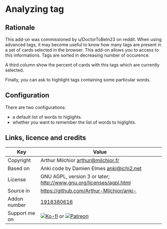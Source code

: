 # Analyzing tag
## Rationale
This add-on was commissioned by u/DoctorToBeIn23 on reddit. When using
advanced tags, it may become useful to know how many tags are present
in a set of cards selected in the browser. This add-on allows you to
access to this informations. Tags are sorted in decreasing number of
occurence. 

A third column show the percent of cards with this tags which are
currently selected.

Finally, you can ask to highlight tags containing some particular words.
## Configuration
There are two configurations: 
* a default list of words to higlights. 
* whether you want to remember the list of words to higlights.

## Links, licence and credits

Key         |Value
------------|-------------------------------------------------------------------
Copyright   | Arthur Milchior <arthur@milchior.fr>
Based on    | Anki code by Damien Elmes <anki@ichi2.net>
License     | GNU AGPL, version 3 or later; http://www.gnu.org/licenses/agpl.html
Source in   | https://github.com/Arthur-Milchior/anki-
Addon number| [1918380616](https://ankiweb.net/shared/info/1918380616)
Support me on| [![Ko-fi](https://ko-fi.com/img/Kofi_Logo_Blue.svg)](Ko-fi.com/arthurmilchior) or [![Patreon](http://www.milchior.fr/patreon.png)](https://www.patreon.com/bePatron?u=146206)

